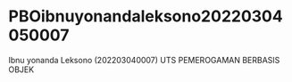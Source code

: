 # PBOibnuyonandaleksono20220304050007
Ibnu yonanda Leksono (202203040007) UTS PEMEROGAMAN BERBASIS OBJEK
